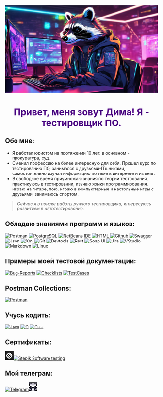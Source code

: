 ![Header](https://github.com/Enotissimo/Enotissimo/blob/main/assets/Cutie.png)

<h1 align="center" style="color:#4B0082; font-size:30px">Привет, меня зовут Дима! Я - тестировщик ПО.</h1>
 
## Обо мне:
- Я работал юристом на протяжении 10 лет: в основном - прокуратура, суд.
- Сменил профессию на более интересную для себя.
Прошел курс по тестированию ПО, занимался с друзьями-ITшниками, самостоятельно изучал информацию по теме в интернете и из книг.
- В свободное время приумножаю знания по теории тестрования, практикуюсь в тестировании, изучаю языки программирования, играю на гитаре, пою, играю в компьютерные и настольные игры с друзьями, занимаюсь спортом.

> _Сейчас я в поиске работы ручного тестировщика, интересуюсь развитием в автотестирование._


## Обладаю знаниями программ и языков:
![Postman](https://img.shields.io/badge/Postman-000000?style=for-the-badge&logo=Postman&logoColor=FF8C00
)
![PostgreSQL](https://img.shields.io/badge/PostgreSQL-000000?style=for-the-badge&logo=postgresql&logoColor=00FFFF
)
![NetBeans IDE](https://img.shields.io/badge/NetBeans-000000.svg?style=for-the-badge&logo=apache-netbeans-ide&logoColor=blue)
![HTML](https://img.shields.io/badge/HTML-000000?style=for-the-badge&logo=html5&logoColor=DC143C)
![Github](https://img.shields.io/badge/GIThub-000000?style=for-the-badge&logo=github&logoColor=E6E6FA)
![Swagger](https://img.shields.io/badge/Swagger-000000?style=for-the-badge&logo=Swagger&logoColor=00FF00
)
![Json](https://img.shields.io/badge/json-000000?style=for-the-badge&logo=json&logoColor=B0C4DE)
![Xml](https://img.shields.io/badge/xml-000000?style=for-the-badge&logo=internet-explorer&logoColor=00BFFF)
![Git](https://img.shields.io/badge/GITbash-000000?style=for-the-badge&logo=git&logoColor=FFA07A)
![Devtools](https://img.shields.io/badge/Devtools-000000?style=for-the-badge&logo=Google-chrome&logoColor=4169E1)
![Rest](https://img.shields.io/badge/rest-000000?style=for-the-badge&logo=fastapi&logoColor=00FF00)
![Soap UI](https://img.shields.io/badge/Soap_UI-000000?style=for-the-badge&logo=svelte&logoColor=EE82EE)
![Jira](https://img.shields.io/badge/Jira-000000?style=for-the-badge&logo=Jira&logoColor=6A5ACD
)
![VStudio](https://img.shields.io/badge/Visual_Studio-000000?style=for-the-badge&logo=visual%20studio%20code&logoColor=1E90FF
)
![Markdown](https://img.shields.io/badge/Markdown-000000?style=for-the-badge&logo=markdown&logoColor=F0FFFF)
![Linux](https://img.shields.io/badge/Linux-000000?style=for-the-badge&logo=linux&logoColor=FFFF00
)
## Примеры моей тестовой документации:

[![Bug-Reports](https://img.shields.io/badge/Bug-reports-217346?style=for-the-badge&logo=microsoft-excel&logoColor=limegreen)](https://github.com/Enotissimo/Bug-Reports.git)
[![Checklists](https://img.shields.io/badge/Check-lists-217346?style=for-the-badge&logo=microsoft-excel&logoColor=limegreen)](https://github.com/Enotissimo/Checklists.git)
[![TestCases](https://img.shields.io/badge/Test-Cases-217346?style=for-the-badge&logo=microsoft-excel&logoColor=limegreen)](https://github.com/Enotissimo/TestCases.git)

## Postman Collections:
[![Postman](https://img.shields.io/badge/Postman-008B8B?style=for-the-badge&logo=Postman&logoColor=lavender&)](https://github.com/Enotissimo/Postman-Collections.git)

## Учусь кодить:

[![Java](https://img.shields.io/badge/Java-B0C4DE?style=for-the-badge&logo=openjdk&logoColor=crimson)](https://github.com/Enotissimo/Java.git)
[![C](https://img.shields.io/badge/C-B0C4DE?style=for-the-badge&logo=C%2b%2b&logoColor=2F4F4F)](https://github.com/Enotissimo/C.git)
[![C++](https://img.shields.io/badge/C++-B0C4DE?style=for-the-badge&logo=C%2b%2b&logoColor=000080)](https://github.com/Enotissimo/C-.git)

## Сертификаты:
[![Stepik Software testing](assets/stepikLogo.png)](
https://stepik.org/cert/2408857?lang=en)[![Stepik Software testing](https://img.shields.io/badge/Software_testing-222222?style=for-the-badge)](
https://stepik.org/cert/2408857?lang=en)

## Мой телеграм:
[![Telegram](https://img.shields.io/badge/Telegram-000000?style=for-the-badge&logo=telegram&logoColor=00BFFF)](https://t.me/enotfury)[![Telegram](assets/28pxteleavamini.jpg)](https://t.me/enotfury)